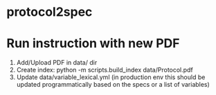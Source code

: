 # protocol2spec


# Run instruction with new PDF
1. Add/Upload PDF in data/ dir
2. Create index: python -m scripts.build_index data/Protocol.pdf
3. Update data/variable_lexical.yml (in production env this should be updated programmatically based on the specs or a list of variables)
